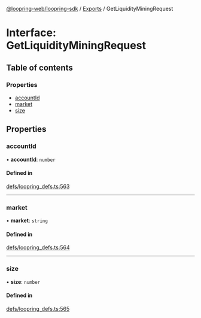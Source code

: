 [@loopring-web/loopring-sdk](../README.md) / [Exports](../modules.md) / GetLiquidityMiningRequest

# Interface: GetLiquidityMiningRequest

## Table of contents

### Properties

- [accountId](GetLiquidityMiningRequest.md#accountid)
- [market](GetLiquidityMiningRequest.md#market)
- [size](GetLiquidityMiningRequest.md#size)

## Properties

### accountId

• **accountId**: `number`

#### Defined in

[defs/loopring_defs.ts:563](https://github.com/Loopring/loopring_sdk/blob/29b8a2c/src/defs/loopring_defs.ts#L563)

___

### market

• **market**: `string`

#### Defined in

[defs/loopring_defs.ts:564](https://github.com/Loopring/loopring_sdk/blob/29b8a2c/src/defs/loopring_defs.ts#L564)

___

### size

• **size**: `number`

#### Defined in

[defs/loopring_defs.ts:565](https://github.com/Loopring/loopring_sdk/blob/29b8a2c/src/defs/loopring_defs.ts#L565)
